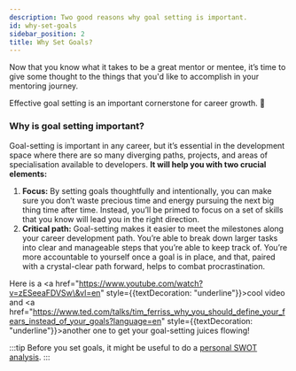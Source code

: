 ```yaml
---
description: Two good reasons why goal setting is important. 
id: why-set-goals
sidebar_position: 2
title: Why Set Goals?
---
```


<head>
    <meta property="og:title" content="Why Set Goals" />
    <meta property="og:type" content="article" />
    <meta property="og:url" content="https://www.developermentoring.guide/essential-mentoring-resources/why-set-goals" />
</head>

Now that you know what it takes to be a great mentor or mentee, it’s time to give some thought to the things that you'd like to accomplish in your mentoring journey.

Effective goal setting is an important cornerstone for career growth. 🎯

### Why is goal setting important?

Goal-setting is important in any career, but it’s essential in the development space where there are so many diverging paths, projects, and areas of specialisation available to developers. **It will help you with two crucial elements:**

1. **Focus:** By setting goals thoughtfully and intentionally, you can make sure you don’t waste precious time and energy pursuing the next big thing time after time. Instead, you’ll be primed to focus on a set of skills that you know will lead you in the right direction.
2. **Critical path:** Goal-setting makes it easier to meet the milestones along your career development path. You’re able to break down larger tasks into clear and manageable steps that you’re able to keep track of. You’re more accountable to yourself once a goal is in place, and that, paired with a crystal-clear path forward, helps to combat procrastination.

<!-- markdownlint-disable MD033 -->
Here is a <a href="https://www.youtube.com/watch?v=zESeeaFDVSw\&vl=en" style={{textDecoration: "underline"}}>cool video</a> and <a href="https://www.ted.com/talks/tim_ferriss_why_you_should_define_your_fears_instead_of_your_goals?language=en" style={{textDecoration: "underline"}}>another one</a> to get your goal-setting juices flowing!

:::tip
Before you set goals, it might be useful to do a [personal SWOT analysis](personal-swot-analysis.md).
:::
